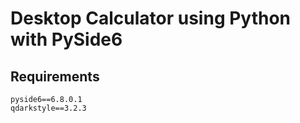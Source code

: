 # Desktop Calculator using Python with PySide6


## Requirements

```
pyside6==6.8.0.1
qdarkstyle==3.2.3
```
